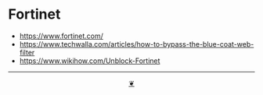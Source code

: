 # Fortinet

* https://www.fortinet.com/
* https://www.techwalla.com/articles/how-to-bypass-the-blue-coat-web-filter
* https://www.wikihow.com/Unblock-Fortinet


***

<center title="Hello! Click me to go up to the top" ><a class=aDingbat href=javascript:window.scrollTo(0,0);> ❦ </a></center>
